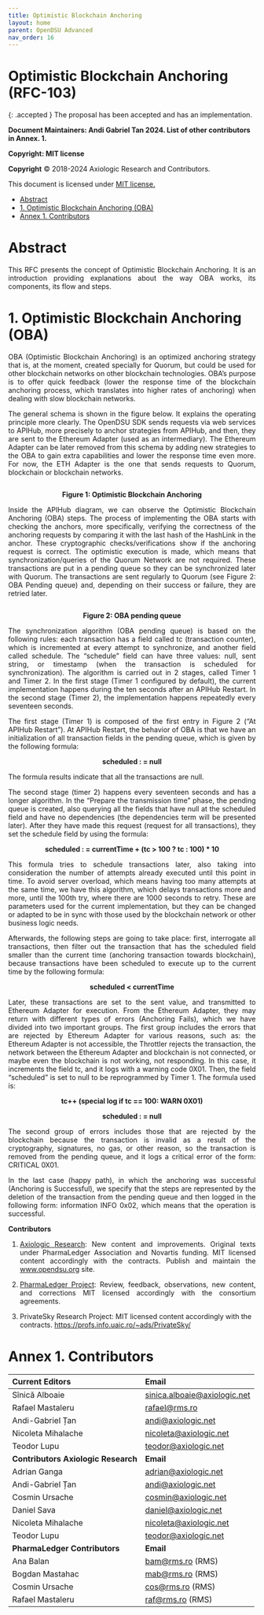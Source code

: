 ```yaml
---
title: Optimistic Blockchain Anchoring 
layout: home
parent: OpenDSU Advanced
nav_order: 16
---
```

<style>
  /* Styles for the modal */
  .modal {
    display: none;
    position: fixed;
    z-index: 1;
    left: 0;
    top: 0;
    width: 100%;
    height: 100%;
    overflow: auto;
    background-color: rgba(0,0,0,0.9);
  }

  /* Modal content */
  .modal-content {
    margin: auto;
    display: block;
    max-width: 90%;
    max-height: 90%;
  }

  /* Close button */
  .close {
    position: absolute;
    top: 15px;
    right: 35px;
    color: #f1f1f1;
    font-size: 40px;
    font-weight: bold;
    transition: 0.3s;
  }

  .close:hover,
  .close:focus {
    color: #bbb;
    text-decoration: none;
    cursor: pointer;
  }
</style>
<body>

<div id="myModal" class="modal" onclick="closeModal()">
  <span class="close" onclick="event.stopPropagation(); closeModal()">&times;</span>
  <img class="modal-content" id="img01" onclick="event.stopPropagation()">
</div>

<script>
function openModal(imgSrc) {
  var modal = document.getElementById("myModal");
  var modalImg = document.getElementById("img01");
  modal.style.display = "block";
  modalImg.src = imgSrc;
}

function closeModal() {
  var modal = document.getElementById("myModal");
  modal.style.display = "none";
}
</script>

</body>


# **Optimistic Blockchain Anchoring (RFC-103)**


{: .accepted }
The proposal has been accepted and has an implementation.


**Document Maintainers: Andi Gabriel Tan 2024. List of other contributors in Annex. 1.**

**Copyright: MIT license**

 **Copyright** © 2018-2024 Axiologic Research and Contributors.

This document is licensed under [MIT license.](https://en.wikipedia.org/wiki/MIT_License)
 
<!-- TOC -->
* [Abstract](#abstract)
* [1. Optimistic Blockchain Anchoring (OBA)](#1-optimistic-blockchain-anchoring-oba)
* [Annex 1. Contributors](#annex-1-contributors)
<!-- TOC -->


# **Abstract**

<p style='text-align: justify;'>This RFC presents the concept of Optimistic Blockchain Anchoring. It is an introduction providing explanations about the way OBA works, its components, its flow and steps.
</p>

# **1. Optimistic Blockchain Anchoring (OBA)**

<p style='text-align: justify;'>OBA (Optimistic Blockchain Anchoring) is an optimized anchoring strategy that is, at the moment, created specially for Quorum, but could be used for other blockchain networks on other blockchain technologies. OBA’s purpose is to offer quick feedback (lower the response time of the blockchain anchoring process, which translates into higher rates of anchoring) when dealing with slow blockchain networks.
</p>

<p style='text-align: justify;'>The general schema is shown in the figure below. It explains the operating principle more clearly. The OpenDSU SDK sends requests via web services to APIHub, more precisely to anchor strategies from APIHub, and then, they are sent to the Ethereum Adapter (used as an intermediary). The Ethereum Adapter can be later removed from this schema by adding new strategies to the OBA to gain extra capabilities and lower the response time even more. For now, the ETH Adapter is the one that sends requests to Quorum, blockchain or blockchain networks.
</p>


<div style="display: flex; justify-content: center;">
  <img 
    alt="" 
    src="https://docs.google.com/drawings/d/e/2PACX-1vQe1azoQQoYH8f_cqJGyd8Jt3A6bAZvX3ol8ax7gC6HBPB_uSFH15JgCNUmJ04bXoUYh1NCXfp4-xJa/pub?w=1247&h=422" 
    class="imgMain" 
    style="max-width: 100%; cursor: pointer; transition: max-width 0.3s ease-in-out;"
    onclick="openModal(this.src)"
    title="Click to Zoom"
  />
</div>
<p style='text-align: center;'><b>Figure 1: Optimistic Blockchain Anchoring</b></p>

<p style='text-align: justify;'>Inside the APIHub diagram, we can observe the Optimistic Blockchain Anchoring (OBA) steps. The process of implementing the OBA starts with checking the anchors, more specifically, verifying the correctness of the anchoring requests by comparing it with the last hash of the HashLink in the anchor. These cryptographic checks/verifications show if the anchoring request is correct. The optimistic execution is made, which means that synchronization/queries of the Quorum Network are not required. These transactions are put in a pending queue so they can be synchronized later with Quorum. The transactions are sent regularly to Quorum (see Figure 2: OBA Pending queue) and, depending on their success or failure, they are retried later.
</p>


<div style="display: flex; justify-content: center;">
  <img 
    alt="" 
    src="https://docs.google.com/drawings/d/e/2PACX-1vQ7vyU-Gzu7-m3Ckbypb7LHc-L9mWibteEZZXd7sd5y016yx-B1fTBQslUGXOrPqNzCvokwqnapjjW1/pub?w=1650&h=1055" 
    class="imgMain" 
    style="max-width: 100%; cursor: pointer; transition: max-width 0.3s ease-in-out;"
    onclick="openModal(this.src)"
    title="Click to Zoom"
  />
</div>

<p style='text-align: center;'><b>Figure 2: OBA pending queue</b></p>



<p style='text-align: justify;'>The synchronization algorithm (OBA pending queue) is based on the following rules: each transaction has a field called tc (transaction counter), which is incremented at every attempt to synchronize, and another field called schedule. The “schedule” field can have three values: null, sent string, or timestamp (when the transaction is scheduled for synchronization). The algorithm is carried out in 2 stages, called Timer 1 and Timer 2. In the first stage (Timer 1 configured by default), the current implementation happens during the ten seconds after an APIHub Restart. In the second stage (Timer 2), the implementation happens repeatedly every seventeen seconds.
</p>

<p style='text-align: justify;'>The first stage (Timer 1) is composed of the first entry in Figure 2 (“At APIHub Restart”). At APIHub Restart, the behavior of OBA is that we have an initialization of all transaction fields in the pending queue, which is given by the following formula:
</p>

<p style="text-align:center"> <b>scheduled : = null</b></p>


<p style='text-align: justify;'>The formula results indicate that all the transactions are null.</p>

<p style='text-align: justify;'>The second stage (timer 2) happens every seventeen seconds and has a longer algorithm. In the “Prepare the transmission time” phase, the pending queue is created, also querying all the fields that have null at the scheduled field and have no dependencies (the dependencies term will be presented later). After they have made this request (request for all transactions), they set the schedule field by using the formula:
</p>

<p style="text-align:center"> <b>scheduled : = currentTime + (tc > 100 ? tc : 100) * 10</b></p>


<p style='text-align: justify;'>This formula tries to schedule transactions later, also taking into consideration the number of attempts already executed until this point in time. To avoid server overload, which means having too many attempts at the same time, we have this algorithm, which delays transactions more and more, until the 100th try, where there are 1000 seconds to retry. These are parameters used for the current implementation, but they can be changed or adapted to be in sync with those used by the blockchain network or other business logic needs.
</p>

<p style='text-align: justify;'>Afterwards, the following steps are going to take place: first, interrogate all transactions, then filter out the transaction that has the scheduled field smaller than the current time (anchoring transaction towards blockchain), because transactions have been scheduled to execute up to the current time by the following formula:
</p>

<p style="text-align:center"> <b>scheduled < currentTime</b></p>


<p style='text-align: justify;'>Later, these transactions are set to the sent value, and transmitted to Ethereum Adapter for execution. From the Ethereum Adapter, they may return with different types of errors (Anchoring Fails), which we have divided into two important groups. The first group includes the errors that are rejected by Ethereum Adapter for various reasons, such as: the Ethereum Adapter is not accessible, the Throttler rejects the transaction, the network between the Ethereum Adapter and blockchain is not connected, or maybe even the blockchain is not working, not responding. In this case, it increments the field tc, and it logs with a warning code 0X01. Then, the field “scheduled” is set to null to be reprogrammed by Timer 1. The formula used is:
</p>

<p style="text-align:center"> <b>tc++ (special log if tc == 100: WARN 0X01)</b></p>

<p style="text-align:center"> <b>scheduled : = null</b></p>


<p style='text-align: justify;'>The second group of errors includes those that are rejected by the blockchain because the transaction is invalid as a result of the cryptography, signatures, no gas, or other reason, so the transaction is removed from the pending queue, and it logs a critical error of the form: CRITICAL 0X01.
</p>

<p style='text-align: justify;'>In the last case (happy path), in which the anchoring was successful (Anchoring is Successful), we specify that the steps are represented by the deletion of the transaction from the pending queue and then logged in the following form: information INFO 0x02, which means that the operation is successful.
</p>




**Contributors**

1. <p style='text-align: justify;'><a href="https://www.axiologic.net/">Axiologic Research</a>: New content and improvements. Original texts under PharmaLedger Association and Novartis funding. MIT licensed content accordingly with the contracts. Publish and maintain the <a href="https://www.opendsu.org/">www.opendsu.org</a> site.

2. <p style='text-align: justify;'><a href="https://pharmaledger.org/">PharmaLedger Project</a>: Review, feedback, observations, new content, and corrections MIT licensed accordingly with the consortium agreements.

3. PrivateSky Research Project: MIT licensed content accordingly with the contracts. 
<a href="https://profs.info.uaic.ro/~ads/PrivateSky/"> https://profs.info.uaic.ro/~ads/PrivateSky/</a>





# **Annex 1. Contributors**

| **Current Editors**                 | **Email**                                |
|:------------------------------------|:-----------------------------------------|
| Sînică Alboaie                      | sinica.alboaie@axiologic.net             |
| Rafael Mastaleru                    | rafael@rms.ro                            |
| Andi-Gabriel Țan                    | andi@axiologic.net                       |
| Nicoleta Mihalache                  | nicoleta@axiologic.net                   |
| Teodor Lupu                         | teodor@axiologic.net                     |
| **Contributors Axiologic Research** | **Email**                                |
| Adrian Ganga                        | adrian@axiologic.net                     |
| Andi-Gabriel Țan                    | andi@axiologic.net                       |
| Cosmin Ursache                      | cosmin@axiologic.net                     |
| Daniel Sava                         | daniel@axiologic.net                     |
| Nicoleta Mihalache                  | nicoleta@axiologic.net                   |
| Teodor Lupu                         | teodor@axiologic.net                     |
| **PharmaLedger Contributors**       | **Email**                                |
| Ana Balan                           | bam@rms.ro (RMS)                         |
| Bogdan Mastahac                     | mab@rms.ro (RMS)                         |
| Cosmin Ursache                      | cos@rms.ro (RMS)                         |
| Rafael Mastaleru                    | raf@rms.ro (RMS)                         |

